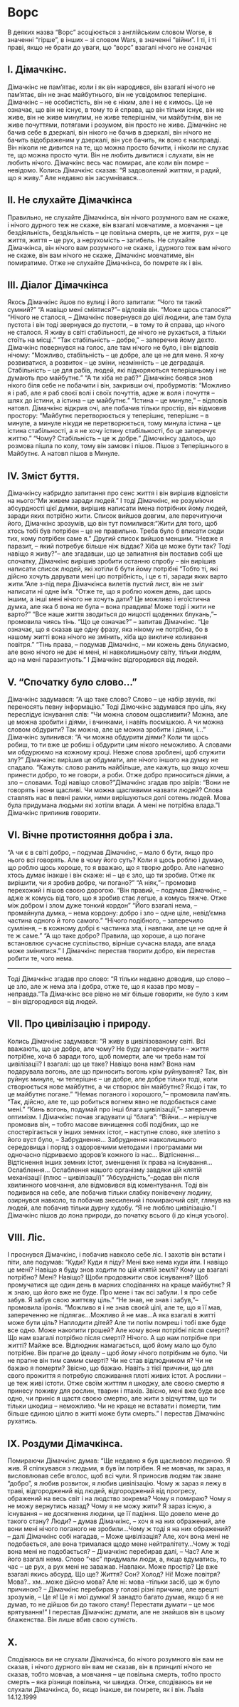 # Ворс

В деяких назва “Ворс” асоціюється з англійським словом Worse, в значенні “гірше”, в інших – зі словом Wars, в значенні “війни”. І ті, і ті праві, якщо не брати до уваги, що “ворс” взагалі нічого не означає

## I. Дімачкінс.

Дімачкінс не пам’ятає, коли і як він народився, він взагалі нічого не пам’ятає, він не знає майбутнього, він не усвідомлює теперішнє. Дімачкінс – не особистість, він не є ніким, але і не є кимось. Це не означає, що він не існує, в тому то й справа, що він тільки існує, він не живе, він не живе минулим, не живе теперішнім, чи майбутнім, він не живе почуттями, потягами і розумом, він просто не живе. Дімачкінс не бачив себе в дзеркалі, він нікого не бачив в дзеркалі, він нічого не бачить відображеним у дзеркалі, він усе бачить, як воно є насправді. Він ніколи не дивится на те, що можна просто бачити, і ніколи не слухає те, що можна просто чути. Він не любить дивитися і слухати, він не любить нічого. Дімачкінс весь час помирає, але коли він помре – невідомо. Колись Дімачкінс сказав: “Я задоволений життям, я радий, що я живу.” Але недавно він засумнівався…

## II. Не слухайте Дімачкінса

Правильно, не слухайте Дімачкінса, він нічого розумного вам не скаже, і нічого дурного теж не скаже, він взагалі мовчатиме, а мовчання – це бездіяльність, бездіяльність – це повільна смерть, це не життя, рух – це життя, життя – це рух, а нерухомість – загибель. Не слухайте Дімачкінса, він нічого вам розумного не скаже, і дурного теж вам нічого не скаже, він вам нічого не скаже, Дімачкінс мовчатиме, він помиратиме.
Отже не слухайте Дімачкінса, бо помрете як і він.

## III. Діалог Дімачкінса

Якось Дімачкінс йшов по вулиці і його запитали: “Чого ти такий сумний?” “А навіщо мені сміятися?”– відповів він. “Може щось сталося?” “Нічого не сталося, – Дімачкінс повернувся до цієї людини, але там була пустота і він тоді звернувся до пустоти, – в тому то й справа, що нічого не сталося. Я живу в світі стабільності, де нічого не рухається, а тільки стоїть на місці.” “Так стабільність – добре,” – заперечив йому дехто. Дімачкінс повернувся на голос, але там нічого не було, і він відповів нічому: “Можливо, стабільність – це добре, але це не для мене. Я хочу розвиватися, а розвиток – це зміни, незмінність – це деградація. Стабільність – це для рабів, людей, які підкоряються теперішньому і не думають про майбутнє.” “А ти хіба не раб?” Дімачкінс боявся знов нікого біля себе не побачити і він, закривши очі, пробурмотів: “Можливо я і раб, але я раб своєї волі і своїх почуттів, адже ж воля і почуття – шлях до істини, а істина – це майбутнє.” “Істина – це минуле,” – відповів натовп. Дімачкінс відкрив очі, але побачив тільки простір, він відмовив простору: “Майбутнє перетворюється у теперішнє, теперішнє – в минуле, а минуле нікуди не перетворюється, тому минула істина – це істина стабільності, а я не хочу істину стабільності, бо це заперечує життю.” “Чому? Стабільність – це ж добре.” Дімочкінсу здалось, що розмова пішла по колу, тому він замовк і пішов. Пішов з Теперішнього в Майбутнє. А натовп пішов в Минуле.

## IV. Зміст буття.

Дімачкінсу набридло запитання про сенс життя і він вирішив відповісти на нього:“Ми живем заради людей.” І тоді Дімачкінс, не розуміючи абсурдності цієї думки, вирішив написати імена потрібних йому людей, заради яких потрібно жити. Список вийшов довгим, але перечитуючи його, Дімачкінс зрозумів, що він тут помилився:“Жити для того, щоб хтось тобі був потрібен – це не правильно. Треба було б вписати сюди тих, кому потрібен саме я.” Другий список вийшов меншим. “Невже я паразит, – який потребує більше ніж віддає? Хіба це може бути так? Тоді навіщо я живу?”– але згадавши, що це запиатння він поставив собі ще спочатку, Дімачкінс вирішив зробити останню спробу – він вирішив написати список людей, які хотіли б бути йому потрібні “Тобто ті, які дійсно хочуть дарувати мені цю потрібність, і це є ті, заради яких варто жити.”Але з-під пера Дімачкінса вилетів пустий лист, він не зміг написати ні одне ім’я. “Отже те, що я роблю кожен день, дає щось іншим, а інші мені нічого не хочуть дати? Це можливо і егоїстична думка, але яка б вона не була – вона правдива! Може тоді і жити не варто?” “Все наше життя зводиться до ницості щоденних блукань,”– промовила чиясь тінь. “Що це означає?” – запитав Дімачкінс. “Це означає, що я сказав ще одну фразу, яка нікому не потрібна, бо в нашому житті вона нічого не змінить, хіба що викличе коливання повітря.”
“Тінь права, – подумав Дімачкінс, – ми кожень день блукаємо, але воно нічого не дає ні мені, ні навколишньому світу, тільки людям, що на мені паразитують.” І Дімачкінс відгородився від людей.

## V. “Спочатку було слово…”

Дімачкінс задумався: “А що таке слово? Слово – це набір звуків, які переносять певну інформацію.” Тоді Дімочкінс задумався про ціль, яку переслідує існування слів: “Чи можна словом ощасливити? Можна, але це можна зробити і діями, і вчинками, і навіть посмішкою. А чи можна словом обдурити? Так можна, але це можна зробити і діями, і…” Дімачкінс зупинився: “А чи можна обдурити діями? Коли ти щось робиш, то ти вже це робиш і обдурити цим нікого неможливо. А словами ми обдурюємо на кожному кроці. Невже слова зроблені, щоб служити злу?” Дімачкінс вирішив це обдумати, але нічого іншого на думку не спадало. “Кажуть: слово ранить найбільше, але кажуть, що якщо хочеш принести добро, то не говори, а роби. Отже добро приноситься діями, а зло – словами. Тоді навіщо слово?”Дімачкінс згадав про звірів: “Вони не говорять і вони щасливі. Чи можна щасливими назвати людей? Слова ставлять нас в певні рамки, ними вирішуються долі сотень людей. Мова була придумана людьми які хотіли влади. А мені не потрібна влада.”І Дімачкінс припинив говорити.

## VI. Вічне протистояння добра і зла.

“А чи є в світі добро, – подумав Дімачкінс, – мало б бути, якщо про нього всі говорять. Але в чому його суть? Коли я щось роблю і думаю, що роблю щось хороше, то я вважаю, що я творю добро. Але напевно хтось думає інакше і він скаже: ні – це є зло, що ти зробив. Отже як вирішити, чи я зробив добре, чи погано?” “А ніяк,”– промовив перехожий і пішов своєю дорогою. “Він правий, – подумав Дімачкінс, – адже ж комусь від того, що я зробив стає легше, а комусь тяжче. Отже між добром і злом дуже тонкий кордон” “Його взагалі нема, – промайнула думка, – нема кордону: добро і зло – одне ціле, невід’ємна частина одного й того самого.” “Нічого подібного, – заперечило сумління, – в кожному добрі є частинка зла, і навпаки, але це не одне й те ж саме.” “А що таке добро? Правила, що хороше, а що погане встановлює сучасне суспільство, вірніше сучасна влада, але влада може змінитися.”
І Дімачкінс перестав творити добро, він перестав робити те, чого нема.
_____________________________________

Тоді Дімачкінс згадав про слово: “Я тільки недавно доводив, що слово – це зло, але ж нема зла і добра, отже те, що я казав про мову – неправда.”Та Дімачкінс все рівно не міг більше говорити, не було з ким – він відгородився від людей.

## VII. Про цивілізацію і природу.

Колись Дімачкінс задумався: “Я живу в цивілізованому світі. Всі вважають, що це добре, але чому? Не буду заперечувати – життя потрібне, хоча б заради того, щоб померти, але чи треба нам тої цивілізації? І взагалі: що це таке? Навіщо вона нам? Вона нам подарувала вогонь, але що приносить вогонь крім руйнування? Так, він руйнує минуле, чи теперішнє – це добре, але добре тільки тоді, коли створюється нове майбутнє, а чи створює він майбутнє? Якщо і так, то це майбутнє погане.” “Немає поганого і хорошого,”– промовила пам’ять. “Так, дійсно, але те, що робиться вогнем явно не подобається саме мені.” “Кинь вогонь, подумай про інші блага цивілізації,”– заперечив оптимізм. І Дімачкінс почав згадувати ці “блага”: “Війни…– нерішуче промовив він, – тобто масове винищення собі подібних, що не спостерігається у інших земних істот, – наступне слово, яке злетіло з його вуст було, – Забруднення… Забруднення навколишнього середовища і поряд з оздоровчими методами і програмами ми одночасно підриваємо здоров’я кожного із нас… Відтіснення… Відтіснення інших земних істот, зменшення їх права на існування… Ослаблення… Ослаблення нашого організму завдяки цій клятій механізації (плюс – цивілізації)”
“Абсурдність,”–додав він після хвилинного мовчання, але відмовився від коментування. Тоді він подивився на себе, але побачив тільки слабку понівечену людину, озирнувся навколо, та побачив знесилений і помираючий світ, глянув на людей, але побачив тільки дурну худобу. “Я не люблю цивілізацію.”І Дімачкінс пішов до лона природи, до початку всього (і до кінця усього).

## VIII. Ліс.

І проснувся Дімачкінс, і побачив навколо себе ліс. І захотів він встати і піти, але подумав: “Куди? Куди я піду? Мені вже нема куди йти. І навіщо це мені? Навіщо я буду знов ходити по цій клятій землі? Кому це взагалі потрібно? Мені? Навіщо? Щоби продовжити своє існування? Щоб промучатися ще один день в марних сподіваннях на краще майбутнє? Я ж знаю, що його вже не буде. Про мене і так всі забули. І я про себе забув. Я забув свою життєву ціль.” “Не знав, не знав і забув,”– промовила іронія. “Можливо я і не знав своєй цілі, але те, що я її мав, запереченню не підлягає…Можливо й не мав…А яка взагалі в житті може бути ціль? Наплодити дітей? Але ти потім помреш і тобі вже буде все одно. Може накопити грошей? Але кому вони потрібні після смерті? Що нам взагалі потрібно після смерті? Нічого. А що нам потрібне при житті? Майже все. Відлюдник намагається, щоб йому мало що було потрібне. Він прагне до ідеалу – щоб йому нічого потрібним не було. Чи не прагне він тим самим смерті? Чи не став відлюдником я? Чи не бажаю я померти? Звісно, що бажаю. Навіть з тієї причини, що для свого прожиття я потребую  споживання плоті живих істот. А рослини – це теж живі істоти. Отже своїм життям я шкоджу, але своєю смертю я принесу поживу для рослин, тварин і птахів. Звісно, мені вже буде все одно, чи приніс я щастя своєю смертю, але жити з відчуттям, що ти тільки шкодиш – неможливо. Чи не краще не вставати і померти, тим більше єдиною ціллю в житті може бути смерть.” І перестав Дімачкінс рухатись.

## IX. Роздуми Дімачкінса.

Помираючи Дімачкінс думав: “Ще недавно я був щасливою людиною. Я жив. Я спілкувався з людьми, я був їм потрібен. Я не мовчав, як зараз, я висловлював себе вголос, щоб всі чули. Я приносив людям так зване “добро”, я любив розвиток, я любив цивілізацію. Чому ж зараз я лежу в траві, відгороджений від людей, відгороджений від прогресу, ображений на весь світ і на людство зокрема? Чому я помираю? Чому я не можу вернутись назад? Чому я не можу жити? Я зараз існую, а існування – не досягнення людини, це її падіння. Що довело мене до такого стану? Люди? – думав Дімачкінс, – хоч я на них ображений, але вони мені нічого поганого не зробили…Чому ж тоді я на них ображений? – далі Дімачкінс собі нагадав, – Може цивілізація? Але, хоч вона мені не подобається, але вона трималася щодо мене нейтралітету…Чому ж тоді вона мені не подобається? – Дімачкінс перебирав далі, – Час? Але ж його взагалі нема. Слово “час” придумали люди, а, якщо вдуматись, то час – це рух, а рух мені не заважав. Навпаки. Може простір? Це вже взагалі якись абсурд. Що ще? Життя? Сон? Холод? Ні! Може повітря? Мова?.. хм…може дійсно мова? Але ні: мова –тільки засіб, що ж було причиною? – Дімачкінс перебирав у голові різні причини, але врешті зрозумів, – Це я! Це я і мої думки! Я занадто багато думав, якщо  б я не думав, то не дійшов би до такого стану! Перестати думати – це моє врятування!” І перестав Дімачкінс думати, але не знайшов він в цьому блаженства. Він лише вбив свою сутність.

## X.

Сподіваюсь ви не слухали Дімачкінса, бо нічого розумного він вам не сказав, і нічого дурного він вам не сказав, він в принципі нічого не сказав, тобто мовчав, а мовчання – це повільна смерть, тобто просто смерть – яка різниця повільна, чи швидка. Отже, сподіваюсь ви не слухали Дімачкінса, бо, якщо інакше, ви помрете, як і він.
                                                                                    Львів      14.12.1999    